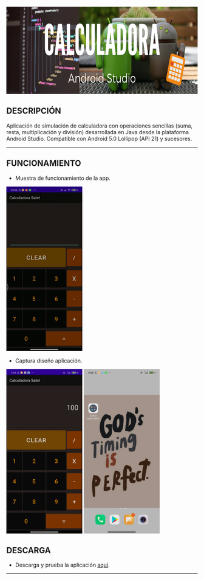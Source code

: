 <style>
  #separacion {
  justify-content: space-between;
  }

</style>

<p align="center">
  <img width="900" height="230" src="../images/calculadora.png"/>
</p>

## DESCRIPCIÓN
Aplicación de simulación de calculadora con operaciones sencillas (suma, resta, multiplicación y división) desarrollada en Java desde la plataforma Android Studio.
Compatible con Android 5.0 Lollipop (API 21) y sucesores.

- - -

## FUNCIONAMIENTO
* Muestra de funcionamiento de la app.
<p>
  <img width="200" height="433" src="../images/CalculadoraSabri.gif"/>
</p>


* Captura diseño aplicación.

<p id="separacion">
  <img width="200" height="433" src="../images/CapturaCalSabri.jpg"/>
  
  <img width="200" height="433" src="../images/capturaIcono.jpg"/>
</p>

## DESCARGA
* Descarga y prueba la aplicación [aquí](https://github.com/SabrinaOC/SabrinaEjerciciosEntornosDesarrollo/blob/master/src/androidStudio/Apk/calcSabri.apk).

- - -
